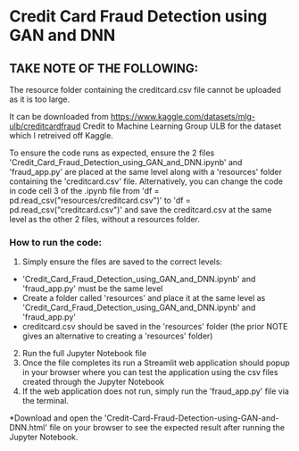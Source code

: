 # Credit Card Fraud Detection using GAN and DNN

## TAKE NOTE OF THE FOLLOWING:
The resource folder containing the creditcard.csv file cannot be uploaded as it is too large.

It can be downloaded from https://www.kaggle.com/datasets/mlg-ulb/creditcardfraud
Credit to Machine Learning Group ULB for the dataset which I retreived off Kaggle.

To ensure the code runs as expected, ensure the 2 files 'Credit_Card_Fraud_Detection_using_GAN_and_DNN.ipynb' and 'fraud_app.py' are placed at the same level along with a 'resources' folder containing the 'creditcard.csv' file.
Alternatively, you can change the code in code cell 3 of the .ipynb file from 'df = pd.read_csv("resources/creditcard.csv")' to 'df = pd.read_csv("creditcard.csv")' and save the creditcard.csv at the same level as the other 2 files, without a resources folder.

### How to run the code:
1. Simply ensure the files are saved to the correct levels:
- 'Credit_Card_Fraud_Detection_using_GAN_and_DNN.ipynb' and 'fraud_app.py' must be the same level
- Create a folder called 'resources' and place it at the same level as 'Credit_Card_Fraud_Detection_using_GAN_and_DNN.ipynb' and 'fraud_app.py'
- creditcard.csv should be saved in the 'resources' folder (the prior NOTE gives an alternative to creating a 'resources' folder)

2. Run the full Jupyter Notebook file
3. Once the file completes its run a Streamlit web application should popup in your browser where you can test the application using the csv files created through the Jupyter Notebook
4. If the web application does not run, simply run the 'fraud_app.py' file via the terminal.

*Download and open the 'Credit-Card-Fraud-Detection-using-GAN-and-DNN.html' file on your browser to see the expected result after running the Jupyter Notebook.
